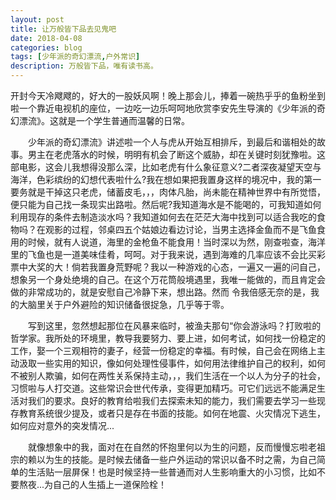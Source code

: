 ```yaml
---
layout: post
title: 让万般皆下品去见鬼吧
date: 2018-04-08
categories: blog
tags: [少年派的奇幻漂流,户外常识]
description: 万般皆下品，唯有读书高。
---
```

开封今天冷飕飕的，好大的一股妖风啊！晚上那会儿，捧着一碗热乎乎的鱼粉坐到啦一个靠近电视机的座位，一边吃一边乐呵呵地欣赏李安先生导演的《少年派的奇幻漂流》。这就是一个学生普通而温馨的日常。


&emsp;&emsp;少年派的奇幻漂流》讲述啦一个人与虎从开始互相排斥，到最后和谐相处的故事。男主在老虎落水的时候，明明有机会了断这个威胁，却在关键时刻犹豫啦。这部电影，这会儿我想得没那么深，比如老虎有什么象征意义?二者深夜凝望天空与海洋，色彩缤纷的幻想代表啦什么?我在想如果把我置身这样的境况中，我的第一要务就是干掉这只老虎，储蓄皮毛，，，肉体凡胎，尚未能在精神世界中有所觉悟，便只能为自己找一条现实出路啦。然后呢?我知道海水是不能喝的，可我知道如何利用现存的条件去制造淡水吗？我知道如何去在茫茫大海中找到可以适合我吃的食物吗？在观影的过程，邻桌四五个姑娘边看边讨论，当男主选择金鱼而不是飞鱼食用的时候，就有人说道，海里的金枪鱼不能食用！当时深以为然，刚查啦查，海洋里的飞鱼也是一道美味佳肴，呵呵。对于我来说，遇到海难的几率应该不会比买彩票中大奖的大！倘若我置身荒野呢？我以一种游戏的心态，一遍又一遍的问自己，想象另一个身处绝境的自己。在这个万花筒般境遇里，我唯一能做的，而且肯定会做的非常成功的，就是安慰自己冷静下来，想出路。然而 令我倍感无奈的是，我的大脑里关于户外避险的知识储备很捉急，几乎等于零。


&emsp;&emsp;写到这里，忽然想起那位在风暴来临时，被渔夫那句“你会游泳吗？打败啦的哲学家。我所处的环境里，教导我要努力、要上进，如何考试，如何找一份稳定的工作，娶一个三观相符的妻子，经营一份稳定的幸福。有时候，自己会在网络上主动汲取一些实用的知识，像如何处理性侵事件，如何用法律维护自己的权利，如何不被别人欺骗，如何在两性关系保持主动，，，我们生活在一个以人为分子的社会，习惯啦与人打交道。这些常识会世代传承，变得更加精巧。可它们远远不能满足生活对我们的要求。良好的教育给啦我们去探索未知的能力，我们需要去学习一些现存教育系统很少提及，或者只是存在书面的技能。如何在地震、火灾情况下逃生，如何应对意外的突发情况...

&emsp;&emsp;就像想象中的我，面对在在自然的怀抱里何以为生的问题，反而慢慢忘啦老祖宗的赖以为生的技能。是时候去储备一些户外运动的常识以备不时之需，为自己简单的生活贴一层屏保！也是时候坚持一些普通而对人生影响重大的小习惯，比如不要熬夜...为自己的人生插上一道保险栓！ 
      
    
